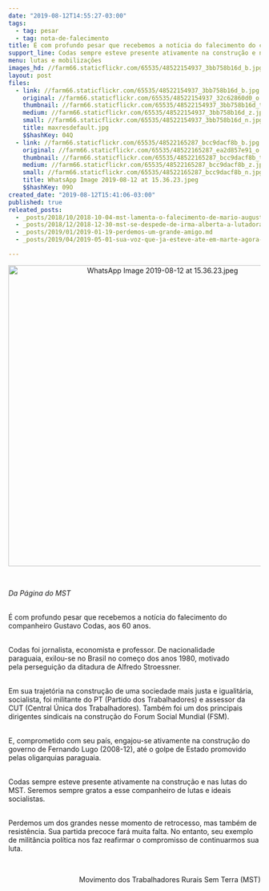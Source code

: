 ```yaml
---
date: "2019-08-12T14:55:27-03:00"
tags:
  - tag: pesar
  - tag: nota-de-falecimento
title: É com profundo pesar que recebemos a notícia do falecimento do companheiro Gustavo Codas
support_line: Codas sempre esteve presente ativamente na construção e nas lutas do MST
menu: lutas e mobilizações
images_hd: //farm66.staticflickr.com/65535/48522154937_3bb758b16d_b.jpg
layout: post
files:
  - link: //farm66.staticflickr.com/65535/48522154937_3bb758b16d_b.jpg
    original: //farm66.staticflickr.com/65535/48522154937_32c62860d0_o.jpg
    thumbnail: //farm66.staticflickr.com/65535/48522154937_3bb758b16d_t.jpg
    medium: //farm66.staticflickr.com/65535/48522154937_3bb758b16d_z.jpg
    small: //farm66.staticflickr.com/65535/48522154937_3bb758b16d_n.jpg
    title: maxresdefault.jpg
    $$hashKey: 04Q
  - link: //farm66.staticflickr.com/65535/48522165287_bcc9dacf8b_b.jpg
    original: //farm66.staticflickr.com/65535/48522165287_ea2d857e91_o.jpg
    thumbnail: //farm66.staticflickr.com/65535/48522165287_bcc9dacf8b_t.jpg
    medium: //farm66.staticflickr.com/65535/48522165287_bcc9dacf8b_z.jpg
    small: //farm66.staticflickr.com/65535/48522165287_bcc9dacf8b_n.jpg
    title: WhatsApp Image 2019-08-12 at 15.36.23.jpeg
    $$hashKey: 09O
created_date: "2019-08-12T15:41:06-03:00"
published: true
releated_posts:
  - _posts/2018/10/2018-10-04-mst-lamenta-o-falecimento-de-mario-augusto-jakobskind.md
  - _posts/2018/12/2018-12-30-mst-se-despede-de-irma-alberta-a-lutadora-do-povo.md
  - _posts/2019/01/2019-01-19-perdemos-um-grande-amigo.md
  - _posts/2019/04/2019-05-01-sua-voz-que-ja-esteve-ate-em-marte-agora-segue-encantando-os-ceus.md

---
```

<p style="text-align:center"><img alt="WhatsApp Image 2019-08-12 at 15.36.23.jpeg" height="600" src="//farm66.staticflickr.com/65535/48522165287_bcc9dacf8b_b.jpg" width="600" /></p>

<p>&nbsp;</p>

<p><em>Da P&aacute;gina do MST&nbsp;</em></p>

<p><br />
&Eacute; com profundo&nbsp;pesar que recebemos a not&iacute;cia do falecimento&nbsp;do companheiro Gustavo Codas, aos 60&nbsp;anos.</p>

<p><br />
Codas foi jornalista, economista e professor. De&nbsp;nacionalidade paraguaia,&nbsp;exilou-se no Brasil&nbsp;no come&ccedil;o dos anos 1980, motivado pela&nbsp;persegui&ccedil;&atilde;o da ditadura de Alfredo Stroessner.</p>

<p><br />
Em sua trajet&oacute;ria na constru&ccedil;&atilde;o de uma&nbsp;sociedade mais justa e igualit&aacute;ria, socialista, foi militante do PT (Partido dos Trabalhadores) e assessor da CUT (Central &Uacute;nica dos Trabalhadores).&nbsp;Tamb&eacute;m foi um dos principais dirigentes sindicais na constru&ccedil;&atilde;o do Forum Social Mundial (FSM).</p>

<p><br />
E, comprometido com seu pa&iacute;s, engajou-se ativamente na constru&ccedil;&atilde;o do governo de Fernando Lugo (2008-12), at&eacute; o golpe de Estado promovido pelas oligarquias paraguaia.&nbsp;</p>

<p><br />
Codas sempre esteve presente ativamente na constru&ccedil;&atilde;o e nas lutas do MST. Seremos sempre gratos a esse companheiro de lutas e ideais socialistas.</p>

<p><br />
Perdemos um dos grandes&nbsp;nesse momento de retrocesso, mas&nbsp;tamb&eacute;m de resist&ecirc;ncia. Sua partida precoce far&aacute; muita falta. No entanto, seu exemplo de milit&acirc;ncia pol&iacute;tica nos faz reafirmar o compromisso de continuarmos sua luta.</p>

<p>&nbsp;</p>

<p style="text-align: right;">&nbsp;Movimento dos Trabalhadores Rurais Sem Terra (MST)</p>
